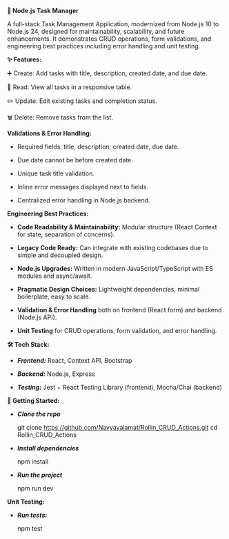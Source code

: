 **📌 Node.js Task Manager**

A full-stack Task Management Application, modernized from Node.js 10 to Node.js 24, designed for maintainability, scalability, and future enhancements. It demonstrates CRUD operations, form validations, and engineering best practices including error handling and unit testing.

**✨ Features:**

➕ Create: Add tasks with title, description, created date, and due date.

📖 Read: View all tasks in a responsive table.

✏️ Update: Edit existing tasks and completion status.

🗑️ Delete: Remove tasks from the list.

**Validations & Error Handling:**

- Required fields: title, description, created date, due date.

- Due date cannot be before created date.

- Unique task title validation.

- Inline error messages displayed next to fields.

- Centralized error handling in Node.js backend.

**Engineering Best Practices:**


- **Code Readability & Maintainability:** Modular structure (React Context for state, separation of concerns).
  
- **Legacy Code Ready:** Can integrate with existing codebases due to simple and decoupled design.
  
- **Node.js Upgrades:** Written in modern JavaScript/TypeScript with ES modules and async/await.
  
- **Pragmatic Design Choices:** Lightweight dependencies, minimal boilerplate, easy to scale.
  
- **Validation & Error Handling** both on frontend (React form) and backend (Node.js API).
  
- **Unit Testing** for CRUD operations, form validation, and error handling.

**🛠️ Tech Stack:**

- **_Frontend:_** React, Context API, Bootstrap

- **_Backend:_** Node.js, Express

- **_Testing:_** Jest + React Testing Library (frontend), Mocha/Chai (backend)


**🚀 Getting Started:**

- **_Clone the repo_**

    git clone https://github.com/Navyayalamat/Rollin_CRUD_Actions.git
    cd Rollin_CRUD_Actions
  
-  **_Install dependencies_**

    npm install
  
 - **_Run the project_**
  
    npm run dev

**Unit Testing:**

-  **_Run tests:_**
  
    npm test
